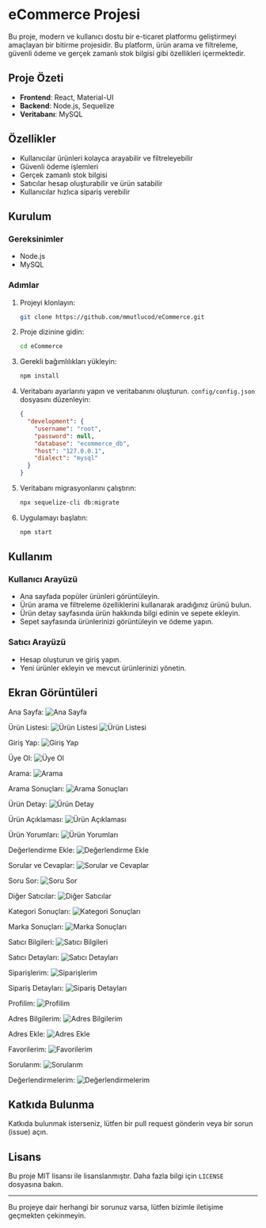 # eCommerce Projesi

Bu proje, modern ve kullanıcı dostu bir e-ticaret platformu geliştirmeyi amaçlayan bir bitirme projesidir. Bu platform, ürün arama ve filtreleme, güvenli ödeme ve gerçek zamanlı stok bilgisi gibi özellikleri içermektedir.

## Proje Özeti

- **Frontend**: React, Material-UI
- **Backend**: Node.js, Sequelize
- **Veritabanı**: MySQL

## Özellikler

- Kullanıcılar ürünleri kolayca arayabilir ve filtreleyebilir
- Güvenli ödeme işlemleri
- Gerçek zamanlı stok bilgisi
- Satıcılar hesap oluşturabilir ve ürün satabilir
- Kullanıcılar hızlıca sipariş verebilir

## Kurulum

### Gereksinimler

- Node.js
- MySQL

### Adımlar

1. Projeyi klonlayın:
    ```bash
    git clone https://github.com/mmutlucod/eCommerce.git
    ```

2. Proje dizinine gidin:
    ```bash
    cd eCommerce
    ```

3. Gerekli bağımlılıkları yükleyin:
    ```bash
    npm install
    ```

4. Veritabanı ayarlarını yapın ve veritabanını oluşturun. `config/config.json` dosyasını düzenleyin:
    ```json
    {
      "development": {
        "username": "root",
        "password": null,
        "database": "ecommerce_db",
        "host": "127.0.0.1",
        "dialect": "mysql"
      }
    }
    ```

5. Veritabanı migrasyonlarını çalıştırın:
    ```bash
    npx sequelize-cli db:migrate
    ```

6. Uygulamayı başlatın:
    ```bash
    npm start
    ```

## Kullanım

### Kullanıcı Arayüzü

- Ana sayfada popüler ürünleri görüntüleyin.
- Ürün arama ve filtreleme özelliklerini kullanarak aradığınız ürünü bulun.
- Ürün detay sayfasında ürün hakkında bilgi edinin ve sepete ekleyin.
- Sepet sayfasında ürünlerinizi görüntüleyin ve ödeme yapın.

### Satıcı Arayüzü

- Hesap oluşturun ve giriş yapın.
- Yeni ürünler ekleyin ve mevcut ürünlerinizi yönetin.

## Ekran Görüntüleri

Ana Sayfa:
![Ana Sayfa](./screenshots/1.png)

Ürün Listesi:
![Ürün Listesi](./screenshots/2.png)
![Ürün Listesi](./screenshots/3.png)

Giriş Yap:
![Giriş Yap](./screenshots/4.png)

Üye Ol:
![Üye Ol](./screenshots/5.png)

Arama:
![Arama](./screenshots/6.png)

Arama Sonuçları:
![Arama Sonuçları](./screenshots/7.png)

Ürün Detay:
![Ürün Detay](./screenshots/8.png)

Ürün Açıklaması:
![Ürün Açıklaması](./screenshots/9.png)

Ürün Yorumları:
![Ürün Yorumları](./screenshots/10.png)

Değerlendirme Ekle:
![Değerlendirme Ekle](./screenshots/11.png)

Sorular ve Cevaplar:
![Sorular ve Cevaplar](./screenshots/12.png)

Soru Sor:
![Soru Sor](./screenshots/13.png)

Diğer Satıcılar:
![Diğer Satıcılar](./screenshots/14.png)

Kategori Sonuçları:
![Kategori Sonuçları](./screenshots/15.png)

Marka Sonuçları:
![Marka Sonuçları](./screenshots/16.png)

Satıcı Bilgileri:
![Satıcı Bilgileri](./screenshots/17.png)

Satıcı Detayları:
![Satıcı Detayları](./screenshots/18.png)

Siparişlerim:
![Siparişlerim](./screenshots/19.png)

Sipariş Detayları:
![Sipariş Detayları](./screenshots/20.png)

Profilim:
![Profilim](./screenshots/21.png)

Adres Bilgilerim:
![Adres Bilgilerim](./screenshots/22.png)

Adres Ekle:
![Adres Ekle](./screenshots/23.png)

Favorilerim:
![Favorilerim](./screenshots/24.png)

Sorularım:
![Sorularım](./screenshots/25.png)

Değerlendirmelerim:
![Değerlendirmelerim](./screenshots/26.png)

## Katkıda Bulunma

Katkıda bulunmak isterseniz, lütfen bir pull request gönderin veya bir sorun (issue) açın.

## Lisans

Bu proje MIT lisansı ile lisanslanmıştır. Daha fazla bilgi için `LICENSE` dosyasına bakın.

---

Bu projeye dair herhangi bir sorunuz varsa, lütfen bizimle iletişime geçmekten çekinmeyin.
